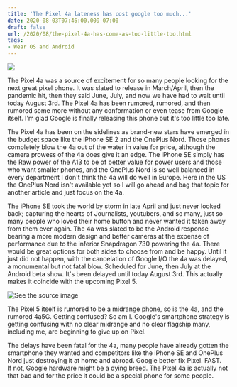 ```yaml
---
title: 'The Pixel 4a lateness has cost google too much...'
date: 2020-08-03T07:46:00.009-07:00
draft: false
url: /2020/08/the-pixel-4a-has-come-as-too-little-too.html
tags: 
- Wear OS and Android
---
```


[![](https://1.bp.blogspot.com/-pUzW6XZAQBY/XygjGeg4ufI/AAAAAAAAIxg/2rdEfewO7I8lCkD47vkLV9xORTVg5zgHQCNcBGAsYHQ/w512-h299/Annotation%2B2020-08-03%2B101133.jpg)](https://1.bp.blogspot.com/-pUzW6XZAQBY/XygjGeg4ufI/AAAAAAAAIxg/2rdEfewO7I8lCkD47vkLV9xORTVg5zgHQCNcBGAsYHQ/s814/Annotation%2B2020-08-03%2B101133.jpg)

  

  

  

  

The Pixel 4a was a source of excitement for so many people looking for the next great pixel phone. It was slated to release in March/April, then the pandemic hit, then they said June, July, and now we have had to wait until today August 3rd. The Pixel 4a has been rumored, rumored, and then rumored some more without any conformation or even tease from Google itself. I'm glad Google is finally releasing this phone but it's too little too late.

  

  

The Pixel 4a has been on the sidelines as brand-new stars have emerged in the budget space like the iPhone SE 2 and the OnePlus Nord. Those phones completely blow the 4a out of the water in value for price, although the camera prowess of the 4a does give it an edge. The iPhone SE simply has the Raw power of the A13 to be of better value for power users and those who want smaller phones, and the OnePlus Nord is so well balanced in every department I don't think the 4a will do well in Europe. Here in the US the OnePlus Nord isn't available yet so I will go ahead and bag that topic for another article and just focus on the 4a. 

  

The iPhone SE took the world by storm in late April and just never looked back; capturing the hearts of Journalists, youtubers, and so many, just so many people who loved their home button and never wanted it taken away from them ever again. The 4a was slated to be the Android response bearing a more modern design and better cameras at the expense of performance due to the inferior Snapdragon 730 powering the 4a. There would be great options for both sides to choose from and be happy. Until it just did not happen, with the cancelation of Google I/O the 4a was delayed, a monumental but not fatal blow. Scheduled for June, then July at the Android beta show. It's been delayed until today August 3rd. This actually makes it coincide with the upcoming Pixel 5. 

![See the source image](https://mspoweruser.com/wp-content/uploads/2020/07/Google-Pixel-4.jpg)  

The Pixel 5 itself is rumored to be a midrange phone, so is the 4a, and the rumored 4a5G. Getting confused? So am I. Google's smartphone strategy is getting confusing with no clear midrange and no clear flagship many, including me, are beginning to give up on Pixel.

  

The delays have been fatal for the 4a, many people have already gotten the smartphone they wanted and competitors like the iPhone SE and OnePlus Nord just destroying it at home and abroad. Google better fix Pixel. FAST. If not, Google hardware might be a dying breed. The Pixel 4a is actually not that bad and for the price it could be a special phone for some people.